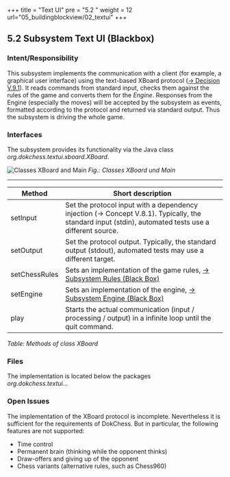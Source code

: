 +++
title = "Text UI"
pre = "5.2 "
weight = 12
url="05_buildingblockview/02_textui"
+++

## 5.2 Subsystem Text UI (Blackbox)

### Intent/Responsibility
This subsystem implements the communication with a client (for example, a graphical user interface) using the text-based XBoard protocol ([→ Decision V.9.1](/09_entscheidungen/01_anbindung/)).
It reads commands from standard input, checks them against the rules of the game and converts them for the _Engine_. Responses from the Engine (especially the moves) will be accepted by the subsystem as events, formatted according to the protocol and returned via standard output.
Thus the subsystem is driving the whole game.

### Interfaces

The subsystem provides its functionality via the Java
class _org.dokchess.textui.xboard.XBoard_.

![Classes XBoard and Main](/images/en/05_Subsystem_TextUI.png "Classes XBoard and Main")
*Fig.: Classes XBoard und Main*

----

|  Method | Short description |
|-------------------------------|--------------------------------|
| setInput   | Set the protocol input with a dependency injection (→ Concept V.8.1). Typically, the standard input (stdin), automated tests use a different source. |
| setOutput | Set the protocol output. Typically, the standard output (stdout), automated tests may use a different target. |
| setChessRules | Sets an implementation of the game rules, [→ Subsystem Rules (Black Box)](/en/05_buildingblockview/03_rules/) |
| setEngine | Sets an implementation of the engine, [→ Subsystem Engine (Black Box)](/en/05_buildingblockview/04_engine/) |
| play | Starts the actual communication (input / processing / output) in a infinite loop until the quit command. |
*Table: Methods of class XBoard*


### Files
The implementation is located below the packages   
_org.dokchess.textui..._

### Open Issues
The implementation of the XBoard protocol is incomplete.
Nevertheless it is sufficient for the requirements of DokChess.
But in particular, the following features are not supported:

* Time control
* Permanent brain (thinking while the opponent thinks)
* Draw-offers and giving up of the opponent
* Chess variants (alternative rules, such as Chess960)
